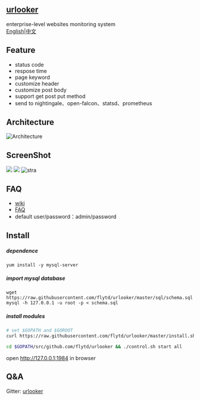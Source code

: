 ## [urlooker](https://github.com/flytd/urlooker)
enterprise-level websites monitoring system    
[English](https://github.com/flytd/urlooker)|[中文](https://github.com/flytd/urlooker/blob/master/readme_zh.md)

## Feature
- status code
- respose time
- page keyword 
- customize header
- customize post body
- support get post put method
- send to nightingale、open-falcon、statsd、prometheus

## Architecture
![Architecture](img/urlooker_arch.png)

## ScreenShot

![](img/urlooker_en1.png)
![](img/urlooker_en2.png)
![stra](img/urlooker_stra.png)

## FAQ
- [wiki](https://github.com/flytd/urlooker/wiki)
- [FAQ](https://github.com/flytd/urlooker/wiki/FAQ)
- default user/password：admin/password

## Install
##### dependence
```
yum install -y mysql-server
```
##### import mysql database
```
wget https://raw.githubusercontent.com/flytd/urlooker/master/sql/schema.sql
mysql -h 127.0.0.1 -u root -p < schema.sql
```

##### install modules
```bash
# set $GOPATH and $GOROOT
curl https://raw.githubusercontent.com/flytd/urlooker/master/install.sh|bash

cd $GOPATH/src/github.com/flytd/urlooker && ./control.sh start all
```

open http://127.0.0.1:1984 in browser

## Q&A
Gitter: [urlooker](https://gitter.im/urllooker/community)
